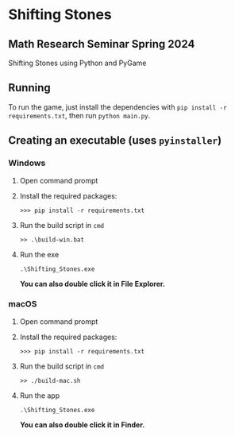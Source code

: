 # Shifting Stones

## Math Research Seminar Spring 2024

Shifting Stones using Python and PyGame

## Running

To run the game, just install the dependencies with `pip install -r requirements.txt`, then
run `python main.py`.

## Creating an executable (uses `pyinstaller`)

### Windows

1. Open command prompt

2. Install the required packages:

    `>>> pip install -r requirements.txt`

3. Run the build script in `cmd`

    `>> .\build-win.bat`

4. Run the exe

    `.\Shifting_Stones.exe`

    **You can also double click it in File Explorer.**

### macOS

1. Open command prompt

2. Install the required packages:

    `>>> pip install -r requirements.txt`

3. Run the build script in `cmd`

    `>> ./build-mac.sh`

4. Run the app

    `.\Shifting_Stones.exe`

    **You can also double click it in Finder.**
